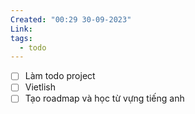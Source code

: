 ```yaml
---
Created: "00:29 30-09-2023"
Link: 
tags:
  - todo
---
```


- [ ]  Làm todo project
- [ ] Vietlish
- [ ]  Tạo roadmap và học từ vựng tiếng anh
